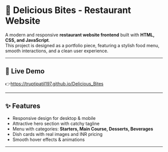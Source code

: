 # 🍴 Delicious Bites - Restaurant Website

A modern and responsive **restaurant website frontend** built with **HTML, CSS, and JavaScript**.  
This project is designed as a portfolio piece, featuring a stylish food menu, smooth interactions, and a clean user experience.  

---

## 🚀 Live Demo
👉https://truptipatil197.github.io/Delicious_Bites

---

## ✨ Features
- Responsive design for desktop & mobile  
- Attractive hero section with catchy tagline  
- Menu with categories: **Starters, Main Course, Desserts, Beverages**  
- Dish cards with real images and INR pricing  
- Smooth hover effects & animations  

---
